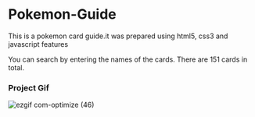 <h1>Pokemon-Guide</h1>

<p>This is a pokemon card guide.it was prepared using html5, css3 and javascript features  </p>


  <p> You can search by entering the names of the cards. 
  There are 151 cards in total.</p>

  <h3>  Project Gif </h3>

  
![ezgif com-optimize (46)](https://github.com/nazanyilmaz/Pokemon-Guide/assets/147782488/e4a949b5-1f82-420a-bf8c-9fa6598a80d5)
